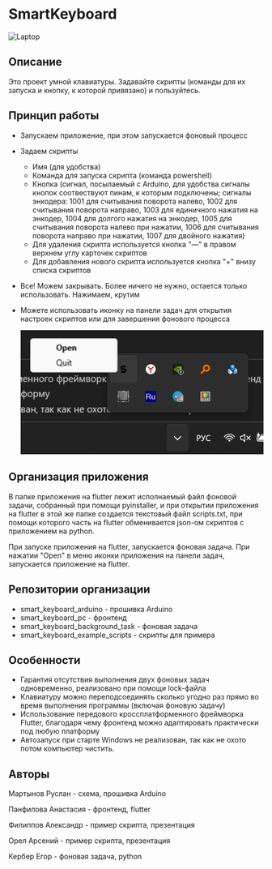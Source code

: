 # SmartKeyboard
<img src="img/laptop.png" width="" alt="Laptop">

## Описание
Это проект умной клавиатуры. Задавайте скрипты (команды для их запуска и кнопку, к которой привязано) и пользуйтесь.
## Принцип работы
- Запускаем приложение, при этом запускается фоновый процесс
- Задаем скрипты
    - Имя (для удобства)
    - Команда для запуска скрипта (команда powershell)
    - Кнопка (сигнал, посылаемый с Arduino, для удобства сигналы кнопок соотвествуют пинам, к которым подключены; сигналы энкодера: 1001 для считывания поворота налево, 1002 для считывания поворота направо, 1003 для единичного нажатия на энкодер, 1004 для долгого нажатия на энкодер, 1005 для считывания поворота налево при нажатии, 1006 для считывания поворота направо при нажатии, 1007 для двойного нажатия)
    - Для удаления скрипта используется кнопка "—" в правом верхнем углу карточек скриптов
    - Для добавления нового скрипта используется кнопка "+" внизу списка скриптов
- Все! Можем закрывать. Более ничего не нужно, остается только использовать. Нажимаем, крутим
- Можете использовать иконку на панели задач для открытия настроек скриптов или для завершения фонового процесса

    <img src="img/stray.png" width="" alt="stray">

## Организация приложения
В папке приложения на flutter лежит исполнаемый файл фоновой задачи, собранный при помощи pyinstaller, и при открытии приложения на flutter в этой же папке создается текстовый файл scripts.txt, при помощи которого часть на flutter обменивается json-ом скриптов с приложением на python.

При запуске приложения на flutter, запускается фоновая задача. При нажатии "Open" в меню иконки приложения на панели задач, запускается приложение на flutter.
## Репозитории организации
- smart_keyboard_arduino - прошивка Arduino
- smart_keyboard_pc - фронтенд
- smart_keyboard_background_task - фоновая задача
- smart_keyboard_example_scripts - скрипты для примера
## Особенности
- Гарантия отсутствия выполнения двух фоновых задач одновременно, реализовано при помощи lock-файла
- Клавиатуру можно переподсоединять сколько угодно раз прямо во время выполнения программы (включая фоновую задачу)
- Использование передового кроссплатформенного фреймворка Flutter, благодаря чему фронтенд можно адаптировать практически под любую платформу
- Автозапуск при старте Windows не реализован, так как не охото потом компьютер чистить.
## Авторы
Мартынов Руслан - схема, прошивка Arduino

Панфилова Анастасия - фронтенд, flutter

Филиппов Александр - пример скрипта, презентация

Орел Арсений - пример скрипта, презентация

Кербер Егор - фоновая задача, python
